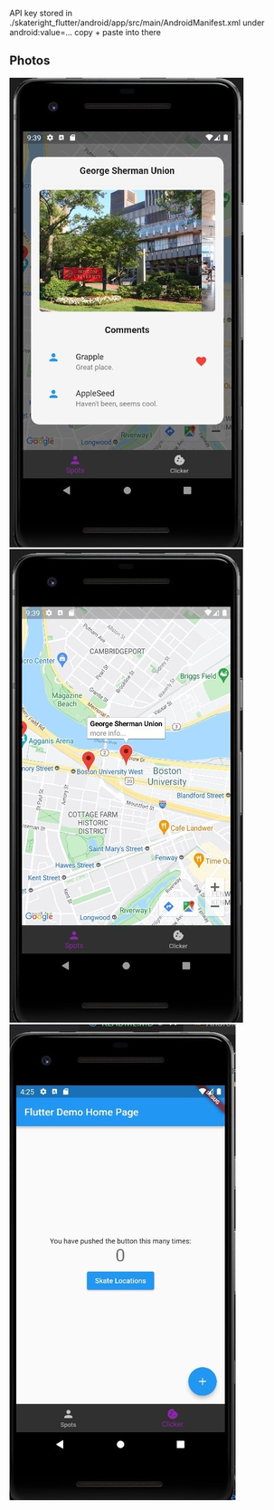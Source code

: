 API key stored in ./skateright_flutter/android/app/src/main/AndroidManifest.xml
under android:value=...
copy + paste into there

## Photos
![infoWindow](./screenshots/info_window.jpg)
![maps](./screenshots/map_screenshot.jpg)
![clicker](./screenshots/clicker_screenshot.jpg)
